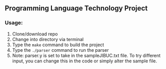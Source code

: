 ## Programming Language Technology Project
### Usage:
  1. Clone/download repo
  2. Change into directory via terminal
  3. Type the `make` command to build the project
  4. Type the `./parser` command to run the parser
  5. Note: parser.y is set to take in the sampleJIBUC.txt file. To try different input, you can change this in the code or simply alter the sample file.
